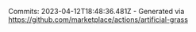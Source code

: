 Commits: 2023-04-12T18:48:36.481Z - Generated via https://github.com/marketplace/actions/artificial-grass
<br>
